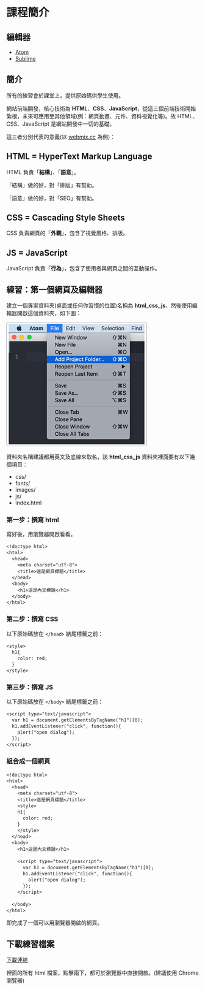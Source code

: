 # 課程簡介

## 編輯器

* [Atom](https://atom.io/)
* [Sublime](https://www.sublimetext.com/)

## 簡介

所有的練習會於課堂上，提供原始碼供學生使用。

網站前端開發，核心技術為 **HTML**、**CSS**、**JavaScript**，從這三個前端技術開始紮根，未來可應用至其他領域\(例：網頁動畫、元件、資料視覺化等\)。故 HTML、CSS、JavaScript 是網站開發中一切的基礎。

這三者分別代表的意義\(以 [webmix.cc](http://webmix.cc) 為例\)：

## HTML = HyperText Markup Language

HTML 負責「**結構**」、「**語意**」。

「結構」做的好，對「排版」有幫助。

「語意」做的好，對「SEO」有幫助。

## CSS = Cascading Style Sheets

CSS 負責網頁的「**外觀**」，包含了視覺風格、排版。

## JS = JavaScript

JavaScript 負責「**行為**」，包含了使用者與網頁之間的互動操作。

## 練習：第一個網頁及編輯器

建立一個專案資料夾\(桌面或任何你習慣的位置\)名稱為 **html\_css\_js**，然後使用編輯器開啟這個資料夾，如下圖：

![Add Project Folder\( cmd + shift + O \)](../.gitbook/assets/add_project_forder.png)

資料夾名稱建議都用英文及底線來取名，該 **html\_css\_js** 資料夾裡面要有以下幾個項目：

* css/
* fonts/
* images/
* js/
* index.html

### 第一步：撰寫 html

寫好後，用瀏覽器開啟看看。

```markup
<!doctype html>
<html>
  <head>
    <meta charset="utf-8">
    <title>這是網頁標題</title>
  </head>
  <body>
    <h1>這是內文標題</h1>
  </body>
</html>
```

### 第二步：撰寫 CSS

以下原始碼放在 `</head>` 結尾標籤之前：

```markup
<style>
  h1{
    color: red;
  }
</style>
```

### 第三步：撰寫 JS

以下原始碼放在 `</body>` 結尾標籤之前：

```markup
<script type="text/javascript">
  var h1 = document.getElementsByTagName("h1")[0];
  h1.addEventListener("click", function(){
    alert("open dialog");
  });
</script>
```

### 組合成一個網頁

```markup
<!doctype html>
<html>
  <head>
    <meta charset="utf-8">
    <title>這是網頁標題</title>
    <style>
    h1{
      color: red;
    }
    </style>
  </head>
  <body>
    <h1>這是內文標題</h1>

    <script type="text/javascript">
      var h1 = document.getElementsByTagName("h1")[0];
      h1.addEventListener("click", function(){
        alert("open dialog");
      });
    </script>

  </body>
</html>
```

即完成了一個可以用瀏覽器開啟的網頁。

## 下載練習檔案

[下載連結](http://notes.carlos-studio.com/download/html_css_js.zip)

裡面的所有 html 檔案，點擊兩下，都可於瀏覽器中直接開啟。\(建議使用 Chrome 瀏覽器\)

